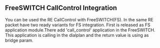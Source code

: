 ## FreeSWITCH CallControl Integration

  You can be used the RE CallControl with FreeSWITCH(FS).
In the same RE packet have two ready variants for FS integration.
First is released as FS application module.There add 'call_control' application in the FreeSWITCH.
This application is calling in the dialplan and the return value is using as bridge param.

